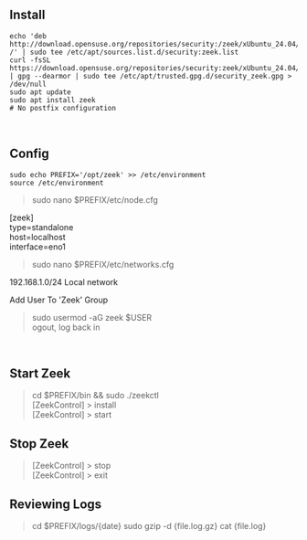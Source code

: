 ## Install

    echo 'deb http://download.opensuse.org/repositories/security:/zeek/xUbuntu_24.04/ /' | sudo tee /etc/apt/sources.list.d/security:zeek.list
    curl -fsSL https://download.opensuse.org/repositories/security:zeek/xUbuntu_24.04/Release.key | gpg --dearmor | sudo tee /etc/apt/trusted.gpg.d/security_zeek.gpg > /dev/null
    sudo apt update
    sudo apt install zeek
    # No postfix configuration
    
<br>

## Config

    sudo echo PREFIX='/opt/zeek' >> /etc/environment
    source /etc/environment
    
> sudo nano $PREFIX/etc/node.cfg

[zeek]  
type=standalone  
host=localhost  
interface=eno1

> sudo nano $PREFIX/etc/networks.cfg

192.168.1.0/24  Local network


Add User To 'Zeek' Group

> sudo usermod -aG zeek $USER  
> ogout, log back in

<br>

## Start Zeek

> cd $PREFIX/bin && sudo ./zeekctl  
[ZeekControl] >  install  
[ZeekControl] >  start

## Stop Zeek
> [ZeekControl] > stop  
> [ZeekControl] > exit

## Reviewing Logs
> cd $PREFIX/logs/{date}
> sudo gzip -d {file.log.gz}
> cat {file.log}
    

    
    
